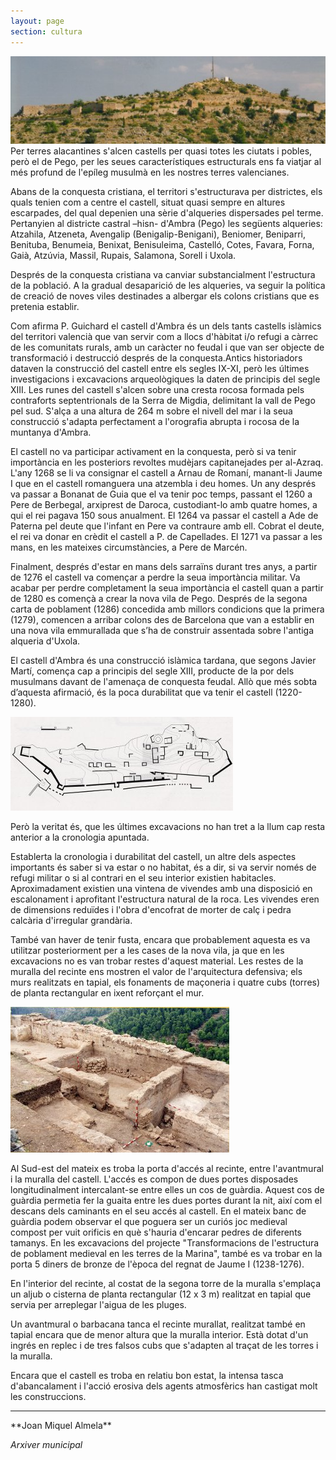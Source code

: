 ```yaml
---
layout: page
section: cultura
---
```

<div class="center">
<img src="/images/cultura/castell_ambra/castell_ambra_01.jpeg" alt="vista del catell d'ambra" />
</div>
Per terres alacantines s'alcen castells per quasi totes les ciutats i pobles, però el de Pego, per les seues característiques estructurals ens fa viatjar al més profund de l'epíleg musulmà en les nostres terres valencianes.

Abans de la conquesta cristiana, el territori s'estructurava per districtes, els quals tenien com a centre el castell, situat quasi sempre en altures escarpades, del qual depenien una sèrie d'alqueries dispersades pel terme. Pertanyien al districte castral –hisn- d'Ambra (Pego) les següents alqueries: Atzahila, Atzeneta, Avengalip (Benigalip-Benigani), Beniomer, Beniparri, Benituba, Benumeia, Benixat, Benisuleima, Castelló, Cotes, Favara, Forna, Gaià, Atzúvia, Massil, Rupais, Salamona, Sorell i Uxola.

Després de la conquesta cristiana va canviar substancialment l'estructura de la població. A la gradual desaparició de les alqueries, va seguir la política de creació de noves viles destinades a albergar els colons cristians que es pretenia establir.

Com afirma P. Guichard el castell d'Ambra és un dels tants castells islàmics del territori valencià que van servir com a llocs d'hàbitat i/o refugi a càrrec de les comunitats rurals, amb un caràcter no feudal i que van ser objecte de transformació i destrucció després de la conquesta.Antics historiadors dataven la construcció del castell entre els segles IX-XI, però les últimes investigacions i excavacions arqueològiques la daten de principis del segle XIII. Les runes del castell s'alcen sobre una cresta rocosa formada pels contraforts septentrionals de la Serra de Migdia, delimitant la vall de Pego pel sud. S'alça a una altura de 264 m sobre el nivell del mar i la seua construcció s'adapta perfectament a l'orografia abrupta i rocosa de la muntanya d'Ambra.

El castell no va participar activament en la conquesta, però si va tenir importància en les posteriors revoltes mudèjars capitanejades per al-Azraq.
L'any 1268 se li va consignar el castell a Arnau de Romaní, manant-li Jaume I que en el castell romanguera una atzembla i deu homes. Un any després va passar a Bonanat de Guia que el va tenir poc temps, passant el 1260 a Pere de Berbegal, arxiprest de Daroca, custodiant-lo amb quatre homes, a qui el rei pagava 150 sous anualment. El 1264 va passar el castell a Ade de Paterna pel deute que l'infant en Pere va contraure amb ell. Cobrat el deute, el rei va donar en crèdit el castell a P. de Capellades. El 1271 va passar a les mans, en les mateixes circumstàncies, a Pere de Marcén.

Finalment, després d'estar en mans dels sarraïns durant tres anys, a partir de 1276 el castell va començar a perdre la seua importància militar. Va acabar per perdre completament la seua importància el castell quan a partir de 1280 es començà a crear la nova vila de Pego. Després de la segona carta de poblament (1286) concedida amb millors condicions que la primera (1279), comencen a arribar colons des de Barcelona que van a establir en una nova vila emmurallada que s’ha de construir assentada sobre l'antiga alqueria d'Uxola.

El castell d'Ambra és una construcció islàmica tardana, que segons Javier Martí, comença cap a principis del segle XIII, producte de la por dels musulmans davant de l'amenaça de conquesta feudal. Allò que més sobta d’aquesta afirmació, és la poca durabilitat que va tenir el castell (1220-1280).

<div class="center">
<img src="/images/cultura/castell_ambra/castell_ambra_map.jpeg" alt="vista del catell d'ambra" />
</div>

Però la veritat és, que les últimes excavacions no han tret a la llum cap resta anterior a la cronologia apuntada.

Establerta la cronologia i durabilitat del castell, un altre dels aspectes importants és saber si va estar o no habitat, és a dir, si va servir només de refugi militar o si al contrari en el seu interior existien habitacles. Aproximadament existien una vintena de vivendes amb una disposició en escalonament i aprofitant l'estructura natural de la roca. Les vivendes eren de dimensions reduïdes i l'obra d'encofrat de morter de calç i pedra calcària d'irregular grandària.

També van haver de tenir fusta, encara que probablement aquesta es va utilitzar posteriorment per a les cases de la nova vila, ja que en les excavacions no es van trobar restes d'aquest material. Les restes de la muralla del recinte ens mostren el valor de l'arquitectura defensiva; els murs realitzats en tapial, els fonaments de maçoneria i quatre cubs (torres) de planta rectangular en ixent reforçant el mur.

<div class="center">
<img src="/images/cultura/castell_ambra/castell_ambra_02.jpeg" alt="vista del catell d'ambra" />
</div>

Al Sud-est del mateix es troba la porta d'accés al recinte, entre l'avantmural i la muralla del castell. L'accés es compon de dues portes disposades longitudinalment intercalant-se entre elles un cos de guàrdia. Aquest cos de guàrdia permetia fer la guaita entre les dues portes durant la nit, així com el descans dels caminants en el seu accés al castell. En el mateix banc de guàrdia podem observar el que poguera ser un curiós joc medieval compost per vuit orificis en què s'hauria d'encarar pedres de diferents tamanys. En les excavacions del projecte "Transformacions de l'estructura de poblament medieval en les terres de la Marina", també es va trobar en la porta 5 diners de bronze de l'època del regnat de Jaume I (1238-1276).

En l'interior del recinte, al costat de la segona torre de la muralla s'emplaça un aljub o cisterna de planta rectangular (12 x 3 m) realitzat en tapial que servia per arreplegar l'aigua de les pluges.

Un avantmural o barbacana tanca el recinte murallat, realitzat també en tapial encara que de menor altura que la muralla interior. Està dotat d'un ingrés en replec i de tres falsos cubs que s'adapten al traçat de les torres i la muralla.

Encara que el castell es troba en relatiu bon estat, la intensa tasca d'abancalament i l'acció erosiva dels agents atmosfèrics han castigat molt les construccions.

<hr />
**Joan Miquel Almela**

*Arxiver municipal*